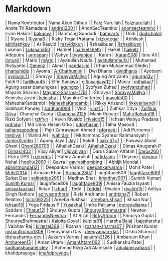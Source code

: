 # Markdown

| Nama Kontributor | Nama Akun Github |
| Faiz Nurullah | [Faiznurullah](https://github.com/faiznurullah) |
| Andre Tri Ramadana | [andre12001](https://github.com/andre12001) |
| AnonSecTeamInc | [anonsecteaminc](https://github.com/anonsecteaminc) |
| Irvan Hakim | [bakunya](https://github.com/bakunya) |
| Bambang Supriadi | [bamsarts](https://github.com/bamsarts) |
| Dodi | [dodichakill](https://github.com/dodichakill) |
| Riyana | [Riyana6](https://github.com/Riyana6) |
| Rizky Tegar Pratama | [rizkytegar](https://github.com/rizkytegar) |
| Abhilash | [abhilashkpy](https://github.com/abhilashkpy) |
| Ar Rasyid | [rasyidzkun](https://github.com/rasyidzkun) |
| Rzhasibuan | [Rzhasibuan](https://github.com/rzhasibuan) |
| Lukman | [Lukman350](https://github.com/Lukman350) |
| Hariket | [hariketsheth](https://github.com/hariketsheth) |
| Haikel | [haikelz](https://github.com/haikelz) |
| Adeputra | [armadani](https://github.com/armadani) |
| Wahyu | [bywahjoe](https://github.com/bywahjoe) |
| Karan | .[karanS08](https://github.com/karanS08)|
| Ibnu Ali | [ibnuali](https://github.com/ibnuali) |
| Mario | [mArio](https://github.com/mariosamaaa) |
| Ayatullah Naufal | [ayatullahnaufal](https://github.com/ayatullahnaufal) |
| Muhamad Ristiyanto | [Gimenz](https://github.com/Gimenz) |
| Akmal | [pandas-id](https://github.com/pandas-id) |
| Irham Muhammad Shidiq | [irhamshidiq](https://github.com/irhamshidiq) |
| Ayoma | [A-Chathumini](https://github.com/A-Chathumini) |
| Dwi Dhanis | [dwidhanis](https://github.com/dwidhanis/) |
| Ayobami | [ayobami11](https://github.com/ayobami11) |
| Shravya | [ShravyaMallya](https://github.com/ShravyaMallya) |
| Agung Ardiyanto | [agungd3v](https://github.com/agungd3v) |
| Faldi R | [fadilkun45](https://github.com/fadilkun45) |
| Elfin Sanjaya | [elfinsanjaya12](https://github.com/elfinsanjaya12) |
| Manju | [mthakur7](https://github.com/mthakur7)|
| Agung sesar pamungkas | [agungxp](https://github.com/gitcomeon8) |
| Syofyan Zuhad | [syofyanzuhad](https://github.com/syofyanzuhad) |
| Mayank Sharma | [Mayank-Sharma-1791](https://github.com/Mayank-Sharma-1791) |
| Shravya | [ShravyaMallya](https://github.com/ShravyaMallya) |
| Keinisha Joshi | [keinisha](https://github.com/keinisha) |
| Mayukh Chatterjee | [mayukh00](https://github.com/mayukh00) |
| MaheshaKandambi | [MaheshaKandambi](https://github.com/MaheshaKandambi) |
| Rikky Arisendi | [rikkyarisendi](https://github.com/rikkyarisendi) |
| Siddhant Pandey | [siddhant094](https://github.com/siddhant094) |
| Vinz | [vinz15](https://github.com/vinz15) |
| Zulfikar Ditya | [Zulfikar Ditya](https://github.com/zulfikar-dityaa)
| Chanchal Gupta | [Chanchal2125](https://github.com/Chanchal2125)
| Mahir Rohatgi | [MahirRohatgi18](https://github.com/MahirRohatgi18) |
| Rizki Sofyan | [rzkfyn](https://github.com/rzkfyn) |
| Kevin Rivaldo | [rivaldo15](https://github.com/rivaldo15) |
| Ichsan Wahyu Pradana | [prdnaw](https://github.com/prdnaw) |
| Md Udoy Hasan Orko | [udoyhasan](https://github.com/udoyhasan) |
| Talha Masood | [talhamasoodme](https://github.com/talhamasoodme) |
| Pajri Zahrawaani Ahmad | [pforpajri](https://github.com/pforpajri) |
| Adi Purnomo | [medival](https://github.com/medival) |
| Wahid Ari | [wahidari](https://github.com/wahidari) |
| Muhammad Syahrur Rahmansyah | [JuniorXcoder](https://github.com/JuniorXcoder) |
| Agung Jaya | [Jay](https://github.com/agungjsp) |
| Aakriti | [aakriti7x7](https://github.com/aakriti7x7) |
| Fawwaz Abdul Ghani | [Ghani280706](https://github.com/Ghani280706) |
| AthallahDzaki | [AthallahDzaki](https://github.com/AthallahDzaki) |
| Dimas Anugerah P | [Dimas1402](https://github.com/Dimas1402) |
| Vijoy Aliyan| [vijoyaliyan](https://github.com/vijoyaliyan) |
| Darus Salam Alfatah | [Darus260](https://github.com/darus260) |
| Rizky DPS | [rizkydps](https://github.com/rizkydps) |
| Hafidz Amrulloh | [hafidzamr](https://github.com/hafidzamr) |
| Deyooo | [deyooo](https://github.com/deotamaaa) |
| Nehal | [hoplite2000](https://github.com/hoplite2000) |
| Gavra | [gavrasihombing](https://github.com/gavrasihombing) |
| Abhijit Mondal | [abhijitmondal121](https://github.com/abhijitmondal121) |
| Deepankar Varma | [deepankarvarma](https://github.com/deepankarvarma) |
| Mohit Patel | [Mohit2314](https://github.com/mohit2314) |
| Armaan Khan | [Armaan2807](https://github.com/Armaan2807)|
| laughface809 | [laughface809](https://github.com/laughface809)|
| Saikat Das | [saikatdgp2001](https://github.com/saikatdgp2001) |
| Madhav Bhat | [kmadhav907](https://github.com/kmadhav907)|
| Sumith Kumar| [Sumith Kumar](https://github.com/Sks2000Sks)|
| laughface809 | [laughface809](https://github.com/laughface809)|
| Anissa Fauzia Isyanti | [anissafauziaa](https://github.com/anissafauziaa)|
| Ikhari | [Ikhari](https://github.com/Ikhari)|
| Teddi | [Teddir](https://github.com/Teddir)|
| Rivaldo | [rivaldo15](https://github.com/rivaldo15)|
| Aditya Singh Rathore | [adityasrathore](https://github.com/adityasrathore)|
| Rizki Andrianto | [andriana7](https://github.com/andriana7)|
| Robert Relativo | [lucci06225](https://github.com/lucci06225)|
| Areeba Rukhsar | [areebarukhsar](https://github.com/areebarukhsar)|
| Ikhsan Nur | [ikhsan15](https://github.com/ikhsan15)|
| Yoga Firdaus P | [Yusakha](https://github.com/Yusakha)|
| Indra Palijama | [indrapalijama](https://github.com/indrapalijama) |
| Saddam | [Fhatur12](https://github.com/fhatur12)|
| Shourya Gupta | [ShouryaBrahmastra](https://github.com/ShouryaBrahmastra)|
| Newton Fernandis | [FernandisNewton](https://github.com/FernandisNewton) |
| Af Rizal | [RifkyAfpom](https://github.com/rifkyafpom) |
| Shourya Gupta | [ShouryaBrahmastra](https://github.com/ShouryaBrahmastra)|
| Kalpita Goyal | [kalpita01](https://github.com/kalpita01)|
| Harsha Bajaj | [bajajharsha](https://github.com/bajajharsha) |
| Vaibhav Raj | [killerraj369](https://github.com/killerraj369) |
| Roshan | [roshan-sharma07 ](https://github.com/roshan-sharma07) |
|Nishant Kumar [nishantkumar1308](https://github.com/nishantkumar1308)
| Deepyaman Das | [deepyaman-das](https://github.com/deepyaman-das) |
| Disha Sharma | [dishasharma-dev](https://github.com/DishaSharma-dev) |
| Aakarsh Verma | [aakarsh2126](https://github.com/aakarsh2126) |
| Ambareen Khan | [Ambareen15](https://github.com/Ambareen15) |
| Aman Uttam | [AmanUttam1192](https://github.com/Amanuttam1192) |
| Sudhanshu Patel | [sudhanshupatel-dev](https://github.com/sudhanshupatel-dev) |
| Achmad Rizqi Adi Alamsyah | [adialamsyahardi](https://github.com/adialamsyahardi) |
| khafidprayoga | [khafidprayoga](https://github.com/khafidprayoga) |














